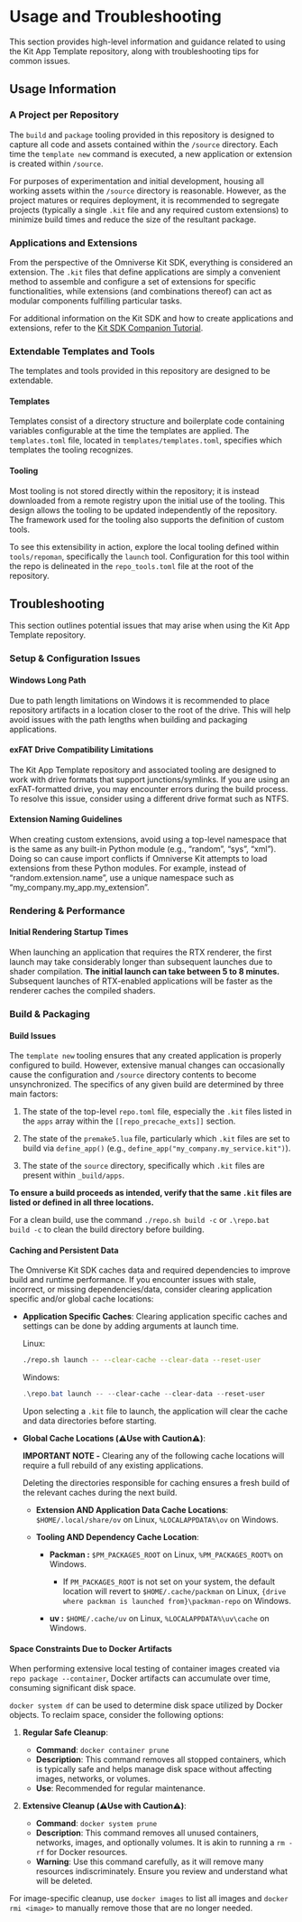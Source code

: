 # Usage and Troubleshooting

This section provides high-level information and guidance related to using the Kit App Template repository, along with troubleshooting tips for common issues.

## Usage Information

### A Project per Repository
The `build` and `package` tooling provided in this repository is designed to capture all code and assets contained within the `/source` directory. Each time the `template new` command is executed, a new application or extension is created within `/source`.

For purposes of experimentation and initial development, housing all working assets within the `/source` directory is reasonable. However, as the project matures or requires deployment, it is recommended to segregate projects (typically a single `.kit` file and any required custom extensions) to minimize build times and reduce the size of the resultant package.

### Applications and Extensions
From the perspective of the Omniverse Kit SDK, everything is considered an extension. The `.kit` files that define applications are simply a convenient method to assemble and configure a set of extensions for specific functionalities, while extensions (and combinations thereof) can act as modular components fulfilling particular tasks.

For additional information on the Kit SDK and how to create applications and extensions, refer to the [Kit SDK Companion Tutorial](https://docs.omniverse.nvidia.com/kit/docs/kit-app-template/latest/docs/intro.html).

### Extendable Templates and Tools
The templates and tools provided in this repository are designed to be extendable.

#### Templates
Templates consist of a directory structure and boilerplate code containing variables configurable at the time the templates are applied. The `templates.toml` file, located in `templates/templates.toml`, specifies which templates the tooling recognizes.

#### Tooling
Most tooling is not stored directly within the repository; it is instead downloaded from a remote registry upon the initial use of the tooling. This design allows the tooling to be updated independently of the repository. The framework used for the tooling also supports the definition of custom tools.

To see this extensibility in action, explore the local tooling defined within `tools/repoman`, specifically the `launch` tool. Configuration for this tool within the repo is delineated in the `repo_tools.toml` file at the root of the repository.


## Troubleshooting
This section outlines potential issues that may arise when using the Kit App Template repository.

### Setup & Configuration Issues

#### Windows Long Path
Due to path length limitations on Windows it is recommended to place repository artifacts in a location closer to the root of the drive. This will help avoid issues with the path lengths when building and packaging applications.

#### exFAT Drive Compatibility Limitations
The Kit App Template repository and associated tooling are designed to work with drive formats that support junctions/symlinks. If you are using an exFAT-formatted drive, you may encounter errors during the build process. To resolve this issue, consider using a different drive format such as NTFS.

#### Extension Naming Guidelines
When creating custom extensions, avoid using a top-level namespace that is the same as any built-in Python module (e.g., “random”, “sys”, “xml”). Doing so can cause import conflicts if Omniverse Kit attempts to load extensions from these Python modules. For example, instead of “random.extension.name”, use a unique namespace such as “my_company.my_app.my_extension”.

### Rendering & Performance

#### Initial Rendering Startup Times
When launching an application that requires the RTX renderer, the first launch may take considerably longer than subsequent launches due to shader compilation. **The initial launch can take between 5 to 8 minutes.** Subsequent launches of RTX-enabled applications will be faster as the renderer caches the compiled shaders.

### Build & Packaging

#### Build Issues
The `template new` tooling ensures that any created application is properly configured to build. However, extensive manual changes can occasionally cause the configuration and `/source` directory contents to become unsynchronized. The specifics of any given build are determined by three main factors:

1) The state of the top-level `repo.toml` file, especially the `.kit` files listed in the `apps` array within the `[[repo_precache_exts]]` section.

2) The state of the `premake5.lua` file, particularly which `.kit` files are set to build via `define_app()` (e.g., `define_app("my_company.my_service.kit")`).

3) The state of the `source` directory, specifically which `.kit` files are present within `_build/apps`.

**To ensure a build proceeds as intended, verify that the same `.kit` files are listed or defined in all three locations.**

For a clean build, use the command `./repo.sh build -c` or `.\repo.bat build -c` to clean the build directory before building.

#### Caching and Persistent Data
The Omniverse Kit SDK caches data and required dependencies to improve build and runtime performance. If you encounter issues with stale, incorrect, or missing dependencies/data, consider clearing application specific and/or global cache locations:

- **Application Specific Caches**: Clearing application specific caches and settings can be done by adding arguments at launch time.

  Linux:
    ```bash
    ./repo.sh launch -- --clear-cache --clear-data --reset-user
    ```
  Windows:
    ```powershell
    .\repo.bat launch -- --clear-cache --clear-data --reset-user
    ```
  Upon selecting a `.kit` file to launch, the application will clear the cache and data directories before starting.

- **Global Cache Locations (:warning:Use with Caution:warning:)**:

  **IMPORTANT NOTE -** Clearing any of the following cache locations will require a full rebuild of any existing applications.

  Deleting the directories responsible for caching ensures a fresh build of the relevant caches during the next build.

  - **Extension AND Application Data Cache Locations**: `$HOME/.local/share/ov` on Linux, `%LOCALAPPDATA%\ov` on Windows.

  - **Tooling AND Dependency Cache Location**:

    - **Packman :** `$PM_PACKAGES_ROOT` on Linux, `%PM_PACKAGES_ROOT%` on Windows.

      - If `PM_PACKAGES_ROOT` is not set on your system, the default location will revert to `$HOME/.cache/packman` on Linux, `{drive where packman is launched from}\packman-repo` on Windows.

    - **uv :** `$HOME/.cache/uv` on Linux, `%LOCALAPPDATA%\uv\cache` on Windows.



#### Space Constraints Due to Docker Artifacts
When performing extensive local testing of container images created via `repo package --container`, Docker artifacts can accumulate over time, consuming significant disk space.

`docker system df` can be used to determine disk space utilized by Docker objects. To reclaim space, consider the following options:

1. **Regular Safe Cleanup**:
    - **Command**: `docker container prune`
    - **Description**: This command removes all stopped containers, which is typically safe and helps manage disk space without affecting images, networks, or volumes.
    - **Use**: Recommended for regular maintenance.

2. **Extensive Cleanup (:warning:Use with Caution:warning:)**:
    - **Command**: `docker system prune`
    - **Description**: This command removes all unused containers, networks, images, and optionally volumes. It is akin to running a `rm -rf` for Docker resources.
    - **Warning**: Use this command carefully, as it will remove many resources indiscriminately. Ensure you review and understand what will be deleted.

For image-specific cleanup, use `docker images` to list all images and `docker rmi <image>` to manually remove those that are no longer needed.